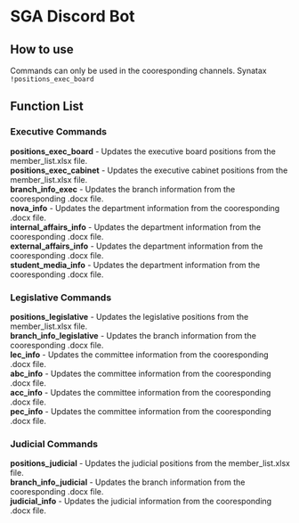 # SGA Discord Bot

## How to use
Commands can only be used in the cooresponding channels. 
Synatax ```!positions_exec_board```

## Function List

### Executive Commands
**positions_exec_board** - Updates the executive board positions from the member_list.xlsx file.<br>
**positions_exec_cabinet** - Updates the executive cabinet positions from the member_list.xlsx file.<br>
**branch_info_exec** - Updates the branch information from the cooresponding .docx file.<br>
**nova_info** - Updates the department information from the cooresponding .docx file. <br>
**internal_affairs_info** - Updates the department information from the cooresponding .docx file. <br>
**external_affairs_info** - Updates the department information from the cooresponding .docx file. <br>
**student_media_info** - Updates the department information from the cooresponding .docx file. <br>

### Legislative Commands
**positions_legislative** - Updates the legislative positions from the member_list.xlsx file.<br>
**branch_info_legislative** - Updates the branch information from the cooresponding .docx file. <br>
**lec_info** - Updates the committee information from the cooresponding .docx file. <br>
**abc_info** - Updates the committee information from the cooresponding .docx file. <br>
**acc_info** - Updates the committee information from the cooresponding .docx file. <br>
**pec_info** - Updates the committee information from the cooresponding .docx file.<br>

### Judicial Commands
**positions_judicial** - Updates the judicial positions from the member_list.xlsx file.<br>
**branch_info_judicial** - Updates the branch information from the cooresponding .docx file. <br>
**judicial_info** - Updates the judicial information from the cooresponding .docx file. <br>



